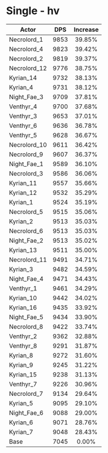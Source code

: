 # Single - hv
| Actor | DPS | Increase |
|---|:---:|:---:|
|Necrolord_1|9853|39.85%|
|Necrolord_4|9823|39.42%|
|Necrolord_2|9819|39.37%|
|Necrolord_12|9776|38.75%|
|Kyrian_14|9732|38.13%|
|Kyrian_4|9731|38.12%|
|Night_Fae_3|9709|37.81%|
|Venthyr_4|9700|37.68%|
|Venthyr_3|9653|37.01%|
|Venthyr_6|9636|36.78%|
|Venthyr_5|9628|36.67%|
|Necrolord_10|9611|36.42%|
|Necrolord_9|9607|36.37%|
|Night_Fae_1|9589|36.10%|
|Necrolord_3|9586|36.06%|
|Kyrian_11|9557|35.66%|
|Kyrian_12|9532|35.29%|
|Kyrian_1|9524|35.19%|
|Necrolord_5|9515|35.06%|
|Kyrian_2|9513|35.03%|
|Necrolord_6|9513|35.03%|
|Night_Fae_2|9513|35.02%|
|Kyrian_13|9511|35.00%|
|Necrolord_11|9491|34.71%|
|Kyrian_3|9482|34.59%|
|Night_Fae_4|9471|34.43%|
|Venthyr_1|9461|34.29%|
|Kyrian_10|9442|34.02%|
|Kyrian_16|9435|33.92%|
|Night_Fae_5|9434|33.90%|
|Necrolord_8|9422|33.74%|
|Venthyr_2|9362|32.88%|
|Venthyr_8|9291|31.87%|
|Kyrian_8|9272|31.60%|
|Kyrian_9|9245|31.22%|
|Kyrian_15|9238|31.13%|
|Venthyr_7|9226|30.96%|
|Necrolord_7|9134|29.64%|
|Kyrian_5|9095|29.10%|
|Night_Fae_6|9088|29.00%|
|Kyrian_6|9071|28.76%|
|Kyrian_7|9048|28.43%|
|Base|7045|0.00%|
